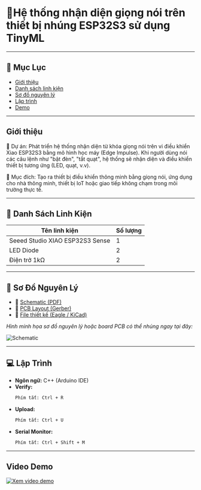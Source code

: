# 🔌Hệ thống nhận diện giọng nói trên thiết bị nhúng ESP32S3 sử dụng TinyML 

---

## 📑 Mục Lục

- [Giới thiệu](#giới-thiệu)
- [Danh sách linh kiện](#danh-sách-linh-kiện)
- [Sơ đồ nguyên lý](#sơ-đồ-nguyên-lý)
- [Lập trình](#lập-trình)
- [Demo](#demo)

---

## Giới thiệu

📌 Dự án: Phát triển hệ thống nhận diện từ khóa giọng nói trên vi điều khiển Xiao ESP32S3 bằng mô hình học máy (Edge Impulse). Khi người dùng nói các câu lệnh như "bật đèn", "tắt quạt", hệ thống sẽ nhận diện và điều khiển thiết bị tương ứng (LED, quạt, v.v).

🎯 Mục đích: Tạo ra thiết bị điều khiển thông minh bằng giọng nói, ứng dụng cho nhà thông minh, thiết bị IoT hoặc giao tiếp không chạm trong môi trường thực tế.

---


## 🧰 Danh Sách Linh Kiện

| Tên linh kiện                       | Số lượng | 
|-------------------------------------|----------|
| Seeed Studio XIAO ESP32S3 Sense     | 1        | 
| LED Diode                           | 2        | 
| Điện trở 1kΩ                        | 2        | 


---

## 🔧 Sơ Đồ Nguyên Lý

- 📎 [Schematic (PDF)](docs/schematic.pdf)
- 📎 [PCB Layout (Gerber)](docs/gerber.zip)
- 📎 [File thiết kế (Eagle / KiCad)](docs/project.kicad_pcb)

_Hình minh họa sơ đồ nguyên lý hoặc board PCB có thể nhúng ngay tại đây:_

![Schematic](docs/images/schematic.png)


---

## 💻 Lập Trình 

- **Ngôn ngữ:** C++ (Arduino IDE) 
- **Verify:**
  ```bash
  Phím tắt: Ctrl + R
- **Upload:**
  ```bash
  Phím tắt: Ctrl + U
- **Serial Monitor:**
  ```bash
  Phím tắt: Ctrl + Shift + M

---


## Video Demo


[![Xem video demo](https://img.youtube.com/vi/V25H6bmhsMc/0.jpg)](https://youtu.be/V25H6bmhsMc)
